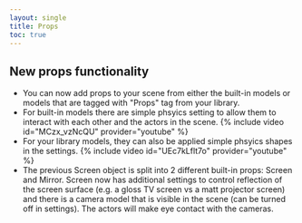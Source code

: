 ```yaml
---
layout: single
title: Props
toc: true
---
```


## New props functionality
* You can now add props to your scene from either the built-in models or models that are tagged with "Props" tag from your library.
* For built-in models there are simple phsyics setting to allow them to interact with each other and the actors in the scene. 
{% include video id="MCzx_vzNcQU" provider="youtube" %}
* For your library models, they can also be applied simple phsyics shapes in the settings. 
{% include video id="UEc7kLflt7o" provider="youtube" %}
* The previous Screen object is split into 2 different built-in props: Screen and Mirror. Screen now has additional settings to control reflection of the screen surface (e.g. a gloss TV screen vs a matt projector screen) and there is a camera model that is visible in the scene (can be turned off in settings). The actors will make eye contact with the cameras.